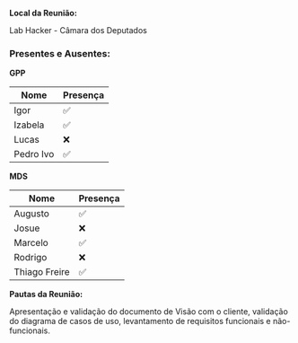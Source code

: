 **Local da Reunião:**

Lab Hacker - Câmara dos Deputados

### Presentes e Ausentes:
**GPP**

Nome      |   Presença
---       |    ---
Igor      |    :white_check_mark:
Izabela   |    :white_check_mark:
Lucas     |    :x:
Pedro Ivo |    :white_check_mark:

**MDS**

Nome      |   Presença
---       |    ---
Augusto   |    :white_check_mark:
Josue     |    :x:
Marcelo   |    :white_check_mark:
Rodrigo   |    :x:
Thiago Freire|    :white_check_mark:

**Pautas da Reunião:**

Apresentação e validação do documento de Visão com o cliente, validação do diagrama de casos de uso, levantamento de requisitos funcionais e não-funcionais.